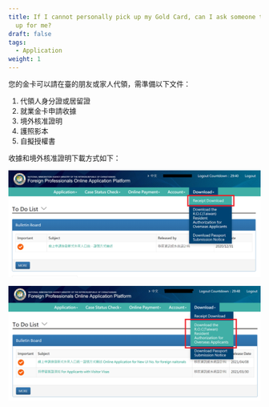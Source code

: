 ```yaml
---
title: If I cannot personally pick up my Gold Card, can I ask someone to pick it
  up for me?
draft: false
tags:
  - Application
weight: 1
---
```

您的金卡可以請在臺的朋友或家人代領，需準備以下文件：

1. 代領人身分證或居留證
2. 就業金卡申請收據
3. 境外核准證明
4. 護照影本
5. 自擬授權書

收據和境外核准證明下載方式如下：

![receipt download](/cms-uploads/receipt-download_eng2.png)

![download resident authorization for overseas applicants](/cms-uploads/download-resident-authorization-for-overseas-applicants.png)
